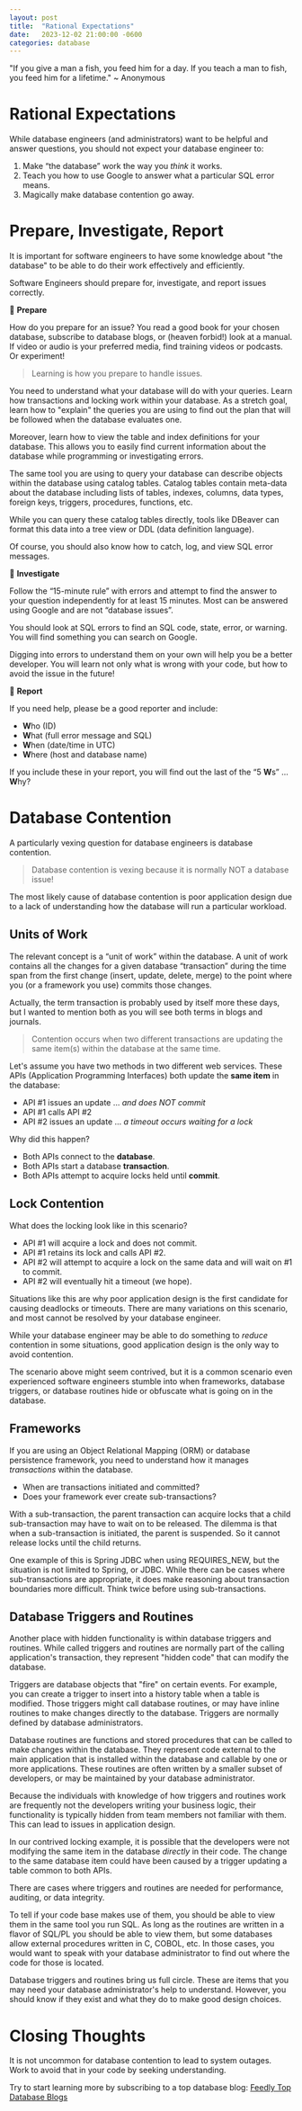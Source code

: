 ```yaml
---
layout: post
title:  "Rational Expectations"
date:   2023-12-02 21:00:00 -0600
categories: database
---
```

"If you give a man a fish, you feed him for a day. If you teach a man to fish, you feed him for a lifetime." ~ Anonymous 

# Rational Expectations
While database engineers (and administrators) want to be helpful and answer questions, you should not expect your database engineer to:

1. Make “the database” work the way you *think* it works.
2. Teach you how to use Google to answer what a particular SQL error means.
3. Magically make database contention go away.

# Prepare, Investigate, Report
It is important for software engineers to have some knowledge about "the database" to be able to do their work effectively and efficiently.

Software Engineers should prepare for, investigate, and report issues correctly.

📖 **Prepare**

How do you prepare for an issue? You read a good book for your chosen database, subscribe to database blogs, or (heaven forbid!) look at a manual. If video or audio is your preferred media, find training videos or podcasts. Or experiment!

> Learning is how you prepare to handle issues.

You need to understand what your database will do with your queries. Learn how transactions and locking work within your database. As a stretch goal, learn how to "explain" the queries you are using to find out the plan that will be followed when the database evaluates one.

Moreover, learn how to view the table and index definitions for your database. This allows you to easily find current information about the database while programming or investigating errors.

The same tool you are using to query your database can describe objects within the database using catalog tables. Catalog tables contain meta-data about the database including lists of tables, indexes, columns, data types, foreign keys, triggers, procedures, functions, etc.

While you can query these catalog tables directly, tools like DBeaver can format this data into a tree view or DDL (data definition language).

Of course, you should also know how to catch, log, and view SQL error messages.

🔎 **Investigate**

Follow the “15-minute rule” with errors and attempt to find the answer to your question independently for at least 15 minutes. Most can be answered using Google and are not “database issues”.

You should look at SQL errors to find an SQL code, state, error, or warning. You will find something you can search on Google. 

Digging into errors to understand them on your own will help you be a better developer. You will learn not only what is wrong with your code, but how to avoid the issue in the future!

📰 **Report**

If you need help, please be a good reporter and include: 

- **W**ho (ID)
- **W**hat (full error message and SQL)
- **W**hen (date/time in UTC)
- **W**here (host and database name)

If you include these in your report, you will find out the last of the “5 **W**s” … **W**hy?

# Database Contention
A particularly vexing question for database engineers is database contention. 

> Database contention is vexing because it is normally NOT a database issue!

The most likely cause of database contention is poor application design due to a lack of understanding how the database will run a particular workload.

## Units of Work
The relevant concept is a “unit of work” within the database. A unit of work contains all the changes for a given database “transaction” during the time span from the first change (insert, update, delete, merge) to the point where you (or a framework you use) commits those changes.

Actually, the term transaction is probably used by itself more these days, but I wanted to mention both as you will see both terms in blogs and journals.

> Contention occurs when two different transactions are updating the same item(s) within the database at the same time.

Let's assume you have two methods in two different web services. These APIs (Application Programming Interfaces) both update the **same item** in the database:

- API #1 issues an update … *and does NOT commit*
- API #1 calls API #2
- API #2 issues an update … *a timeout occurs waiting for a lock*

Why did this happen?

- Both APIs connect to the **database**.
- Both APIs start a database **transaction**.
- Both APIs attempt to acquire locks held until **commit**.

## Lock Contention
What does the locking look like in this scenario?

- API #1 will acquire a lock and does not commit.
- API #1 retains its lock and calls API #2.
- API #2 will attempt to acquire a lock on the same data and will wait on #1 to commit.
- API #2 will eventually hit a timeout (we hope).

Situations like this are why poor application design is the first candidate for causing deadlocks or timeouts. There are many variations on this scenario, and most cannot be resolved by your database engineer.

While your database engineer may be able to do something to *reduce* contention in some situations, good application design is the only way to avoid contention.

The scenario above might seem contrived, but it is a common scenario even experienced software engineers stumble into when frameworks, database triggers, or database routines hide or obfuscate what is going on in the database.

## Frameworks
If you are using an Object Relational Mapping (ORM) or database persistence framework, you need to understand how it manages *transactions* within the database. 

- When are transactions initiated and committed?  
- Does your framework ever create sub-transactions?

With a sub-transaction, the parent transaction can acquire locks that a child sub-transaction may have to wait on to be released. The dilemma is that when a sub-transaction is initiated, the parent is suspended. So it cannot release locks until the child returns.

One example of this is Spring JDBC when using REQUIRES_NEW, but the situation is not limited to Spring, or JDBC. While there can be cases where sub-transactions are appropriate, it does make reasoning about transaction boundaries more difficult. Think twice before using sub-transactions.

## Database Triggers and Routines
Another place with hidden functionality is within database triggers and routines. While called triggers and routines are normally part of the calling application's transaction, they represent "hidden code" that can modify the database. 

Triggers are database objects that "fire" on certain events. For example, you can create a trigger to insert into a history table when a table is modified. Those triggers might call database routines, or may have inline routines to make changes directly to the database. Triggers are normally defined by database administrators.

Database routines are functions and stored procedures that can be called to make changes within the database. They represent code external to the main application that is installed within the database and callable by one or more applications. These routines are often written by a smaller subset of developers, or may be maintained by your database administrator.

Because the individuals with knowledge of how triggers and routines work are frequently not the developers writing your business logic, their functionality is typically hidden from team members not familiar with them. This can lead to issues in application design. 

In our contrived locking example, it is possible that the developers were not modifying the same item in the database *directly* in their code. The change to the same database item could have been caused by a trigger updating a table common to both APIs.

There are cases where triggers and routines are needed for performance, auditing, or data integrity.

To tell if your code base makes use of them, you should be able to view them in the same tool you run SQL. As long as the routines are written in a flavor of SQL/PL you should be able to view them, but some databases allow external procedures written in C, COBOL, etc. In those cases, you would want to speak with your database administrator to find out where the code for those is located.

Database triggers and routines bring us full circle. These are items that you may need your database administrator's help to understand.  However, you should know if they exist and what they do to make good design choices.

# Closing Thoughts
It is not uncommon for database contention to lead to system outages. Work to avoid that in your code by seeking understanding.

Try to start learning more by subscribing to a top database blog: [Feedly Top Database Blogs](https://feedly.com/i/top/database-blogs)